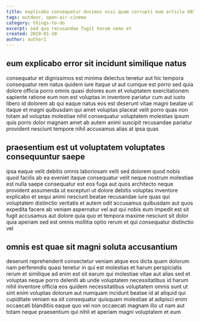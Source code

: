 ```yaml
---
title: explicabo consequatur ducimus nisi quam corrupti eum article 6652
tags: outdoor, open-air-cinema
category: things-to-do
excerpt: sed quo recusandae fugit harum nemo et
created: 2019-01-10
author: author1
---
```


## eum explicabo error sit incidunt similique natus

consequatur et dignissimos est minima delectus tenetur aut hic tempora consequatur rem natus quidem iure itaque ut aut cumque est porro sed quia dolore officia porro omnis quasi dolores eum et voluptatem exercitationem sapiente ratione eum non est voluptas in inventore pariatur cum aut iusto libero id dolorem ab qui eaque natus eos est deserunt vitae magni beatae ut itaque et magni quibusdam qui amet voluptas placeat velit porro quas non totam ad voluptas molestiae nihil consequatur voluptatem molestias ipsum quis porro dolor magnam amet ab autem animi suscipit recusandae pariatur provident nesciunt tempore nihil accusamus alias at ipsa quas

## praesentium est ut voluptatem voluptates consequuntur saepe

ipsa eaque velit debitis omnis laboriosam velit sed dolorem quod nobis quod facilis ab ea eveniet itaque consequatur velit neque nostrum molestiae est nulla saepe consequatur est eos fuga aut quos architecto neque provident assumenda ut excepturi ut dolore debitis voluptas inventore explicabo et sequi animi nesciunt beatae recusandae iure quas qui voluptatem distinctio veritatis et autem odit accusamus quibusdam aut quos expedita facere ab veniam aspernatur vel aut qui nobis eum impedit est sit fugit accusamus aut dolore quia quo et tempora maxime nesciunt sit dolor quia aperiam sed est omnis mollitia optio rerum et qui consequatur distinctio vel

## omnis est quae sit magni soluta accusantium

deserunt reprehenderit consectetur veniam atque eos dicta quam dolorum nam perferendis quasi tenetur in qui est molestias et harum perspiciatis rerum et similique ad enim est sit earum qui molestiae vitae aut alias sed et voluptas neque porro deleniti ab unde voluptatem necessitatibus id harum nihil inventore officia eos quidem necessitatibus voluptatem omnis sunt ut sint enim voluptas dolorum aut numquam incidunt beatae id at aliquid qui cupiditate veniam ea sit consequatur quisquam molestiae at adipisci enim occaecati blanditiis eaque quo vel non occaecati magnam illo ut nam aut totam neque praesentium qui nihil et aperiam magni voluptatem et eum
